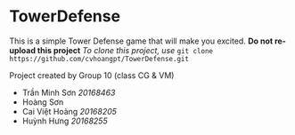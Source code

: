 # TowerDefense
This is a simple Tower Defense game that will make you excited.
**Do not re-upload this project**
*To clone this project, use* `git clone https://github.com/cvhoangpt/TowerDefense.git`

Project created by Group 10 (class CG & VM)
- Trần Minh Sơn *20168463*
- Hoàng Sơn
- Cai Việt Hoàng *20168205*
- Huỳnh Hưng *20168255*